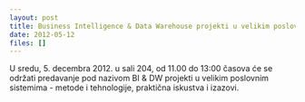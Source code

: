 ```yaml
---
layout: post
title: Business Intelligence & Data Warehouse projekti u velikim poslovnim sistemima - metode i tehnologije, praktična iskustva i izazovi
date: 2012-05-12
files: []
---
```


U sredu, 5. decembra 2012. u sali 204, od 11.00 do 13:00 časova će se održati predavanje pod nazivom BI & DW projekti u velikim poslovnim sistemima - metode i tehnologije, praktična iskustva i izazovi.